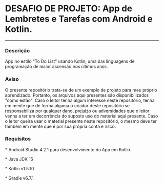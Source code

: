 # DESAFIO DE PROJETO: App de Lembretes e Tarefas com Android e Kotlin.

<hr />

### Descrição

<p>
App no estilo "To Do List" usando Kotlin, uma das linguagens de programação de maior ascensão nos últimos anos.
</p>

### Aviso

<p>O presente repositório trata-se de um exemplo de projeto para meu próprio aprendizado. Portanto, os arquivos aqui presentes são disponibilizados "como estão". Caso o leitor tenha algum interesse neste repositório, tenha em mente que de forma alguma o criador deste repositório se responsabiliza por qualquer dano, prejuízo ou adversidades que o leitor venha a ter em decorrência do suposto uso do material aqui presente. Caso o leitor queira usar o material presente neste repositório, o mesmo deve ter também em mente que é por sua própria conta e risco.</p>

### Requisitos

<p>* Android Studio 4.2.1 para desenvolvimento do App em Kotlin.</p>
<p>* Java JDK 15</p>
<p>* Kotlin v1.5.10</p>
<p>* Gradle v6.7.1</p>
